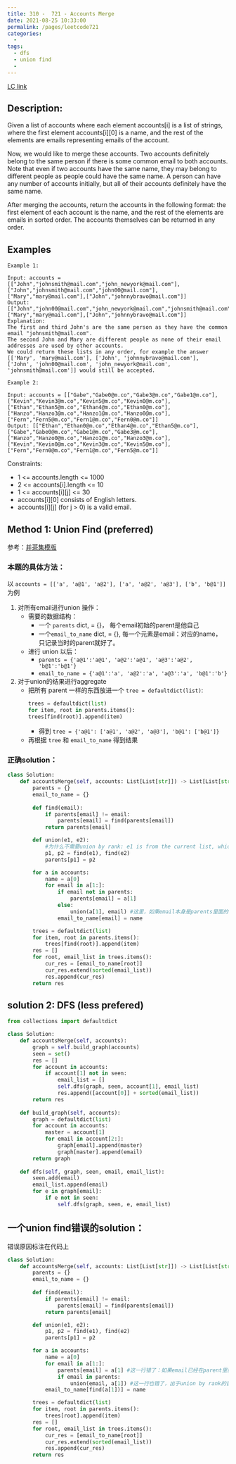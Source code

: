 ```yaml
---
title: 310 -  721 - Accounts Merge
date: 2021-08-25 10:33:00
permalink: /pages/leetcode721
categories:
  - 
tags:
  - dfs
  - union find
  - 
---
```

[LC link](https://leetcode-cn.com/problems/accounts-merge/)  
## Description:
Given a list of accounts where each element accounts[i] is a list of strings, where the first element accounts[i][0] is a name, and the rest of the elements are emails representing emails of the account.

Now, we would like to merge these accounts. Two accounts definitely belong to the same person if there is some common email to both accounts. Note that even if two accounts have the same name, they may belong to different people as people could have the same name. A person can have any number of accounts initially, but all of their accounts definitely have the same name.

After merging the accounts, return the accounts in the following format: the first element of each account is the name, and the rest of the elements are emails in sorted order. The accounts themselves can be returned in any order.
## Examples
```
Example 1:

Input: accounts = [["John","johnsmith@mail.com","john_newyork@mail.com"],["John","johnsmith@mail.com","john00@mail.com"],["Mary","mary@mail.com"],["John","johnnybravo@mail.com"]]
Output: [["John","john00@mail.com","john_newyork@mail.com","johnsmith@mail.com"],["Mary","mary@mail.com"],["John","johnnybravo@mail.com"]]
Explanation:
The first and third John's are the same person as they have the common email "johnsmith@mail.com".
The second John and Mary are different people as none of their email addresses are used by other accounts.
We could return these lists in any order, for example the answer [['Mary', 'mary@mail.com'], ['John', 'johnnybravo@mail.com'], 
['John', 'john00@mail.com', 'john_newyork@mail.com', 'johnsmith@mail.com']] would still be accepted.

Example 2:

Input: accounts = [["Gabe","Gabe0@m.co","Gabe3@m.co","Gabe1@m.co"],["Kevin","Kevin3@m.co","Kevin5@m.co","Kevin0@m.co"],["Ethan","Ethan5@m.co","Ethan4@m.co","Ethan0@m.co"],["Hanzo","Hanzo3@m.co","Hanzo1@m.co","Hanzo0@m.co"],["Fern","Fern5@m.co","Fern1@m.co","Fern0@m.co"]]
Output: [["Ethan","Ethan0@m.co","Ethan4@m.co","Ethan5@m.co"],["Gabe","Gabe0@m.co","Gabe1@m.co","Gabe3@m.co"],["Hanzo","Hanzo0@m.co","Hanzo1@m.co","Hanzo3@m.co"],["Kevin","Kevin0@m.co","Kevin3@m.co","Kevin5@m.co"],["Fern","Fern0@m.co","Fern1@m.co","Fern5@m.co"]]
```
Constraints:

- 1 <= accounts.length <= 1000
- 2 <= accounts[i].length <= 10
- 1 <= accounts[i][j] <= 30
- accounts[i][0] consists of English letters.
- accounts[i][j] (for j > 0) is a valid email.

## Method 1: Union Find (preferred)
参考：[并茶集模版](https://emmableu.github.io/blog/pages/c23f77)

### 本题的具体方法：
以 `accounts = [['a', 'a@1', 'a@2'], ['a', 'a@2', 'a@3'], ['b', 'b@1']]` 为例
1. 对所有email进行union 操作：
    - 需要的数据结构：
        - 一个 `parents` dict, = {}， 每个email初始的parent是他自己
        - 一个`email_to_name` dict, = {}, 每一个元素是email：对应的name， 只记录当时的parent就好了。
    - 进行 union 以后：
        - `parents = {'a@1':'a@1', 'a@2':'a@1', 'a@3':'a@2', 'b@1':'b@1'}`
        - `email_to_name = {'a@1':'a', 'a@2':'a', 'a@3':'a', 'b@1':'b'}`
2. 对于union的结果进行aggregate
    - 把所有 parent 一样的东西放进一个 `tree = defaultdict(list)`:
        ```python
        trees = defaultdict(list)
        for item, root in parents.items():
        trees[find(root)].append(item)
        ```
        - 得到 `tree = {'a@1': ['a@1', 'a@2', 'a@3'], 'b@1': ['b@1']}`
    - 再根据  `tree` 和 `email_to_name` 得到结果

### 正确solution：
```python
class Solution:
    def accountsMerge(self, accounts: List[List[str]]) -> List[List[str]]:
        parents = {}
        email_to_name = {}
        
        def find(email):
            if parents[email] != email:
                parents[email] = find(parents[email])
            return parents[email]

        def union(e1, e2):
            #为什么不需要union by rank: e1 is from the current list, which is smaller than the aggregate of existing lists. 
            p1, p2 = find(e1), find(e2)
            parents[p1] = p2

        for a in accounts:
            name = a[0]
            for email in a[1:]:
                if email not in parents:
                    parents[email] = a[1]
                else:
                    union(a[1], email) #这里，如果email本身是parents里面的，就把a[1]加进去，其实是把这个a里面的所有email都加了进去，因为a[1]是他们的parent
                email_to_name[email] = name

        trees = defaultdict(list)
        for item, root in parents.items():
            trees[find(root)].append(item)
        res = []
        for root, email_list in trees.items():
            cur_res = [email_to_name[root]]
            cur_res.extend(sorted(email_list))  
            res.append(cur_res)
        return res
```

## solution 2: DFS (less prefered)
```python
from collections import defaultdict

class Solution:
    def accountsMerge(self, accounts):
        graph = self.build_graph(accounts)
        seen = set()
        res = []
        for account in accounts:
            if account[1] not in seen:
                email_list = []
                self.dfs(graph, seen, account[1], email_list)
                res.append([account[0]] + sorted(email_list))            
        return res
            
    def build_graph(self, accounts):
        graph = defaultdict(list)
        for account in accounts:
            master = account[1]
            for email in account[2:]:
                graph[email].append(master)
                graph[master].append(email)
        return graph
        
    def dfs(self, graph, seen, email, email_list):
        seen.add(email)
        email_list.append(email)
        for e in graph[email]:
            if e not in seen:
                self.dfs(graph, seen, e, email_list)     
```


## 一个union find错误的solution： 
错误原因标注在代码上
```python
class Solution:
    def accountsMerge(self, accounts: List[List[str]]) -> List[List[str]]:
        parents = {}
        email_to_name = {}
        
        def find(email):
            if parents[email] != email:
                parents[email] = find(parents[email])
            return parents[email]

        def union(e1, e2):
            p1, p2 = find(e1), find(e2)
            parents[p1] = p2

        for a in accounts:
            name = a[0]
            for email in a[1:]:
                parents[email] = a[1] #这一行错了：如果email已经在parent里面，这里相当于把它的parent改成了一个别的。
                if email in parents:
                    union(email, a[1]) #这一行也错了，出于union by rank的目的，把a[1]加到email里面会更好。
            email_to_name[find(a[1])] = name

        trees = defaultdict(list)
        for item, root in parents.items():
            trees[root].append(item)
        res = []
        for root, email_list in trees.items():
            cur_res = [email_to_name[root]]
            cur_res.extend(sorted(email_list))  
            res.append(cur_res)
        return res        
```
